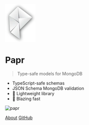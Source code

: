 ![](logo.webp)

# Papr

> Type-safe models for MongoDB

- TypeScript-safe schemas
- JSON Schema MongoDB validation
- :tada: Lightweight library
- :rocket: Blazing fast

![papr](https://media1.giphy.com/media/mPr6KIQOJp9qN20Y1f/giphy.gif)

[About](#About-Papr) [GitHub](https://github.com/plexinc/papr)
